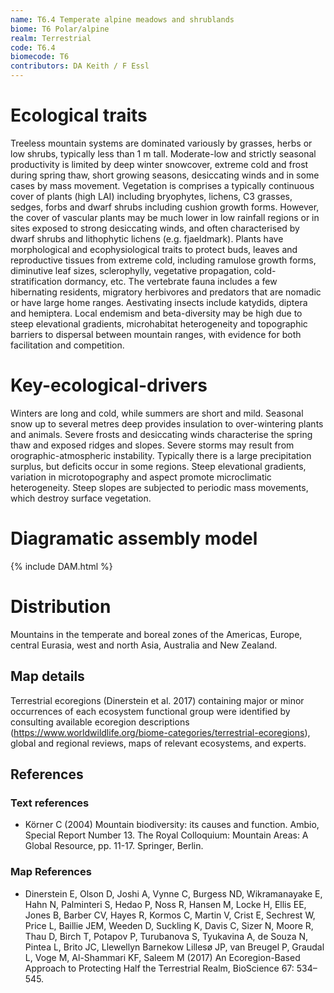 ```yaml
---
name: T6.4 Temperate alpine meadows and shrublands
biome: T6 Polar/alpine
realm: Terrestrial
code: T6.4
biomecode: T6
contributors: DA Keith / F Essl
---
```


# Ecological traits

Treeless mountain systems are dominated variously by grasses, herbs or low shrubs, typically less than 1 m tall. Moderate-low and strictly seasonal productivity is limited by deep winter snowcover, extreme cold and frost during spring thaw, short growing seasons, desiccating winds and in some cases by mass movement. Vegetation is comprises a typically continuous cover of plants (high LAI) including bryophytes, lichens, C3 grasses, sedges, forbs and dwarf shrubs including cushion growth forms. However, the cover of vascular plants may be much lower in low rainfall regions or in sites exposed to strong desiccating winds, and often characterised by dwarf shrubs and lithophytic lichens (e.g. fjaeldmark). Plants have morphological and ecophysiological traits to protect buds, leaves and reproductive tissues from extreme cold, including ramulose growth forms, diminutive leaf sizes, sclerophylly, vegetative propagation, cold-stratification dormancy, etc. The vertebrate fauna includes a few hibernating residents, migratory herbivores and predators that are nomadic or have large home ranges. Aestivating insects include katydids, diptera and hemiptera. Local endemism and beta-diversity may be high due to steep elevational gradients, microhabitat heterogeneity and topographic barriers to dispersal between mountain ranges, with evidence for both facilitation and competition.

# Key-ecological-drivers

Winters are long and cold, while summers are short and mild. Seasonal snow up to several metres deep provides insulation to over-wintering plants and animals. Severe frosts and desiccating winds characterise the spring thaw and exposed ridges and slopes. Severe storms may result from orographic-atmospheric instability. Typically there is a large precipitation surplus, but deficits occur in some regions. Steep elevational gradients, variation in microtopography and aspect promote microclimatic heterogeneity. Steep slopes are subjected to periodic mass movements, which destroy surface vegetation.

# Diagramatic assembly model

{% include DAM.html %}

# Distribution

Mountains in the temperate and boreal zones of the Americas, Europe, central Eurasia, west and north Asia, Australia and New Zealand.

## Map details

Terrestrial ecoregions (Dinerstein et al. 2017) containing major or minor occurrences of each ecosystem functional group were identified by consulting available ecoregion descriptions (https://www.worldwildlife.org/biome-categories/terrestrial-ecoregions), global and regional reviews, maps of relevant ecosystems, and experts.

## References
### Text references
* Körner C (2004) Mountain biodiversity: its causes and function.  Ambio,  Special Report Number 13. The Royal Colloquium: Mountain Areas: A Global Resource, pp. 11-17. Springer, Berlin.
### Map References
* Dinerstein E, Olson D, Joshi A, Vynne C, Burgess ND, Wikramanayake E, Hahn N, Palminteri S, Hedao P, Noss R, Hansen M, Locke H, Ellis EE, Jones B, Barber CV, Hayes R, Kormos C, Martin V, Crist E, Sechrest W, Price L, Baillie JEM, Weeden D, Suckling K, Davis C, Sizer N, Moore R, Thau D, Birch T, Potapov P, Turubanova S, Tyukavina A, de Souza N, Pintea L, Brito JC, Llewellyn Barnekow Lillesø JP, van Breugel P, Graudal L, Voge M, Al-Shammari KF, Saleem M (2017) An Ecoregion-Based Approach to Protecting Half the Terrestrial Realm, BioScience 67: 534–545.
